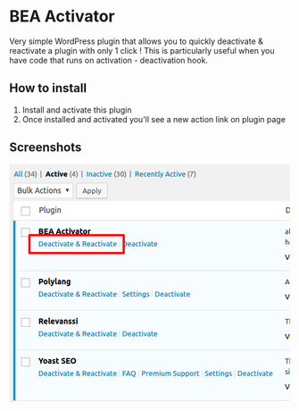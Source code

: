 # BEA Activator #

Very simple WordPress plugin that allows you to quickly deactivate & reactivate a plugin with only 1 click !
This is particularly useful when you have code that runs on activation - deactivation hook.

## How to install

1. Install and activate this plugin
2. Once installed and activated you'll see a new action link on plugin page


## Screenshots

![screenshot plugin action link](/assets/img/clickclick.png?raw=true)
